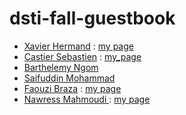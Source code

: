 # dsti-fall-guestbook

* [Xavier Hermand](https://github.com/RReivax) : [my page](pages/hermand.md)
* [Castier Sebastien](https://github.com/scastier) : [my_page](pages/sebastien.md)
* [Barthelemy Ngom](https://github.com/bngom)
* [Saifuddin Mohammad](https://github.com/yaxis1)
* [Faouzi Braza](https://github.com/fbraza) : [my page](pages/faouzi.md)
* [Nawress Mahmoudi ](https://github.com/NawressM) : [my page](pages/Nawress.md)
